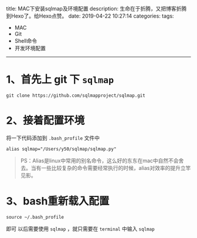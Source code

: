 title: MAC下安装sqlmap及环境配置
description: 生命在于折腾，又把博客折腾到Hexo了。给Hexo点赞。
date: 2019-04-22 10:27:14
categories:
tags: 
 - MAC
 - Git
 - Shell命令
 - 开发环境配置
---
# 1、首先上 git 下 `sqlmap`

```
git clone https://github.com/sqlmapproject/sqlmap.git
```

# 2、接着配置环境

将一下代码添加到 `.bash_profile` 文件中

```
alias sqlmap="/Users/y50/sqlmap/sqlmap.py"
```

> PS：Alias是linux中常用的别名命令，这么好的东东在mac中自然不会舍去。当有一些比较复杂的命令需要经常执行的时候，alias对效率的提升立竿见影。

# 3、bash重新载入配置

```
source ~/.bash_profile
```
即可
以后需要使用 `sqlmap` ，就只需要在 `terminal` 中输入 `sqlmap`